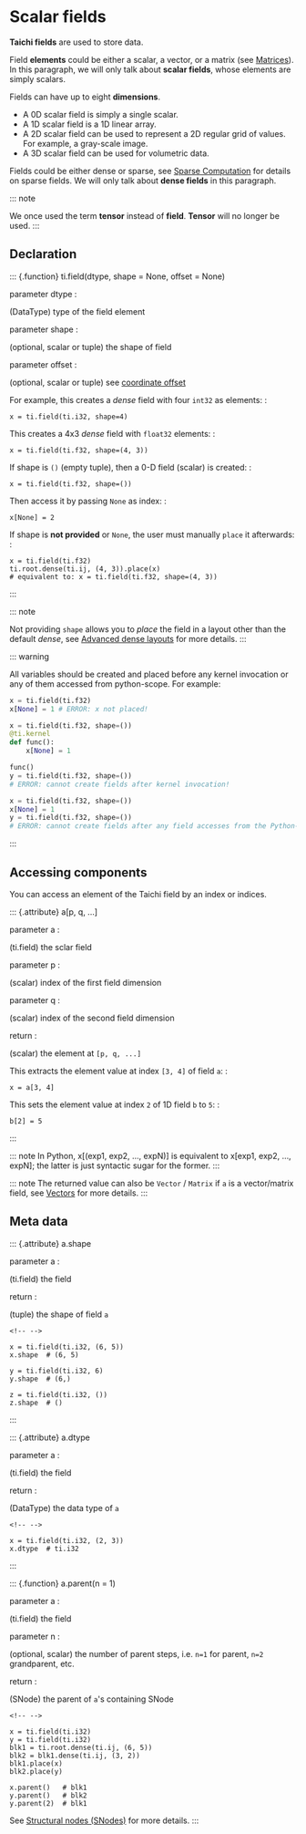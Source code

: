 # Scalar fields

**Taichi fields** are used to store data.

Field **elements** could be either a scalar, a vector, or a matrix (see [Matrices](./matrix.md)). In this paragraph, we will only talk about **scalar fields**, whose elements are simply scalars.

Fields can have up to eight **dimensions**.

- A 0D scalar field is simply a single scalar.
- A 1D scalar field is a 1D linear array.
- A 2D scalar field can be used to represent a 2D regular grid of values. For example, a gray-scale image.
- A 3D scalar field can be used for volumetric data.

Fields could be either dense or sparse, see [Sparse Computation](../advanced/sparse.md) for details on sparse fields. We will only talk about **dense fields** in this paragraph.

::: note

We once used the term **tensor** instead of **field**. **Tensor** will no longer be used. :::

## Declaration

::: {.function} ti.field(dtype, shape = None, offset = None)

parameter dtype
:

(DataType) type of the field element

parameter shape
:

(optional, scalar or tuple) the shape of field

parameter offset
:

(optional, scalar or tuple) see [coordinate offset](../advanced/offset.md)

For example, this creates a _dense_ field with four `int32` as elements: :

    x = ti.field(ti.i32, shape=4)

This creates a 4x3 _dense_ field with `float32` elements: :

    x = ti.field(ti.f32, shape=(4, 3))

If shape is `()` (empty tuple), then a 0-D field (scalar) is created: :

    x = ti.field(ti.f32, shape=())

Then access it by passing `None` as index: :

    x[None] = 2

If shape is **not provided** or `None`, the user must manually `place` it afterwards: :

    x = ti.field(ti.f32)
    ti.root.dense(ti.ij, (4, 3)).place(x)
    # equivalent to: x = ti.field(ti.f32, shape=(4, 3))

:::

::: note

Not providing `shape` allows you to _place_ the field in a layout other than the default _dense_, see [Advanced dense layouts](../advanced/layout.md) for more details. :::

::: warning

All variables should be created and placed before any kernel invocation or any of them accessed from python-scope. For example:

```python
x = ti.field(ti.f32)
x[None] = 1 # ERROR: x not placed!
```

```python
x = ti.field(ti.f32, shape=())
@ti.kernel
def func():
    x[None] = 1

func()
y = ti.field(ti.f32, shape=())
# ERROR: cannot create fields after kernel invocation!
```

```python
x = ti.field(ti.f32, shape=())
x[None] = 1
y = ti.field(ti.f32, shape=())
# ERROR: cannot create fields after any field accesses from the Python-scope!
```

:::

## Accessing components

You can access an element of the Taichi field by an index or indices.

::: {.attribute} a\[p, q, \...\]

parameter a
:

(ti.field) the sclar field

parameter p
:

(scalar) index of the first field dimension

parameter q
:

(scalar) index of the second field dimension

return
:

(scalar) the element at `[p, q, ...]`

This extracts the element value at index `[3, 4]` of field `a`: :

    x = a[3, 4]

This sets the element value at index `2` of 1D field `b` to `5`: :

    b[2] = 5

:::

::: note In Python, x[(exp1, exp2, …, expN)] is equivalent to x[exp1, exp2, …, expN]; the latter is just syntactic sugar for the former. :::

::: note The returned value can also be `Vector` / `Matrix` if `a` is a vector/matrix field, see [Vectors](./vector.md) for more details. :::

## Meta data

::: {.attribute} a.shape

parameter a
:

(ti.field) the field

return
:

(tuple) the shape of field `a`

```{=html}
<!-- -->
```


    x = ti.field(ti.i32, (6, 5))
    x.shape  # (6, 5)
    
    y = ti.field(ti.i32, 6)
    y.shape  # (6,)
    
    z = ti.field(ti.i32, ())
    z.shape  # ()

:::

::: {.attribute} a.dtype

parameter a
:

(ti.field) the field

return
:

(DataType) the data type of `a`

```{=html}
<!-- -->
```


    x = ti.field(ti.i32, (2, 3))
    x.dtype  # ti.i32

:::

::: {.function} a.parent(n = 1)

parameter a
:

(ti.field) the field

parameter n
:

(optional, scalar) the number of parent steps, i.e. `n=1` for parent, `n=2` grandparent, etc.

return
:

(SNode) the parent of `a`\'s containing SNode

```{=html}
<!-- -->
```


    x = ti.field(ti.i32)
    y = ti.field(ti.i32)
    blk1 = ti.root.dense(ti.ij, (6, 5))
    blk2 = blk1.dense(ti.ij, (3, 2))
    blk1.place(x)
    blk2.place(y)
    
    x.parent()   # blk1
    y.parent()   # blk2
    y.parent(2)  # blk1

See [Structural nodes (SNodes)](./snode.md) for more details. :::
